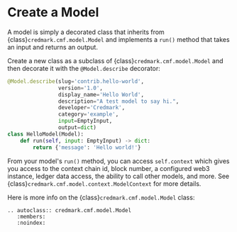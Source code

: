 # Create a Model

A model is simply a decorated class that inherits from {class}`credmark.cmf.model.Model` and implements a `run()` method that takes an input and returns an output.

Create a new class as a subclass of {class}`credmark.cmf.model.Model` and then decorate it with the `@Model.describe` decorator:

```python
@Model.describe(slug='contrib.hello-world',
                version='1.0',
                display_name='Hello World',
                description="A test model to say hi.",
                developer='Credmark',
                category='example',
                input=EmptyInput,
                output=dict)
class HelloModel(Model):
    def run(self, input: EmptyInput) -> dict:
        return {'message': 'Hello world!'}
```

From your model's `run()` method, you can access `self.context` which gives you access to the context chain id, block number, a configured web3 instance, ledger data access, the ability to call other models, and more. See {class}`credmark.cmf.model.context.ModelContext` for more details.

Here is more info on the {class}`credmark.cmf.model.Model` class:

```{eval-rst}
.. autoclass:: credmark.cmf.model.Model
   :members:
   :noindex:
```
